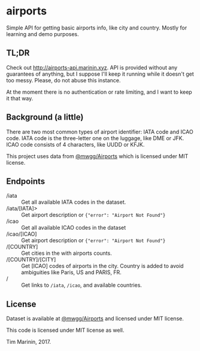 airports
========

Simple API for getting basic airports info, like city and country. Mostly
for learning and demo purposes.

## TL;DR

Check out <http://airports-api.marinin.xyz>. API is provided without any
guarantees of anything, but I suppose I'll keep it running while it doesn't
get too messy. Please, do not abuse this instance.

At the moment there is no authentication or rate limiting, and I want to keep
it that way.

## Background (a little)

There are two most common types of airport identifier: IATA code and ICAO code.
IATA code is the three-letter one on the luggage, like DME or JFK. ICAO code
consists of 4 characters, like UUDD or KFJK.

This project uses data from [@mwgg/Airports](https://github.com/mwgg/Airports)
which is licensed under MIT license.

## Endpoints

<dl>
  <dt>/iata</dt>
  <dd>Get all available IATA codes in the dataset.</dd>
  <dt>/iata/[IATA]></dt>
  <dd>Get airport description or <code>{"error": "Airport Not Found"}</code></dd>
  <dt>/icao</dt>
  <dd>Get all available ICAO codes in the dataset</dd>
  <dt>/icao/[ICAO]</dt>
  <dd>Get airport description or <code>{"error": "Airport Not Found"}</code></dd>
  <dt>/[COUNTRY]</dt>
  <dd>Get cities in the <COUNTRY> with airports counts. </dd>
  <dt>/[COUNTRY]/[CITY]</dt>
  <dd>Get [ICAO] codes of airports in the city. Country is added to avoid ambiguities like Paris, US and PARIS, FR.</dd>
  <dt>/</dt>
  <dd>Get links to <code>/iata</code>, <code>/icao</code>, and available countries.</dd>
</dl>

## License

Dataset is available at [@mwgg/Airports](https://github.com/mwgg/Airports)
and licensed under MIT license.

This code is licensed under MIT license as well.

Tim Marinin, 2017.
